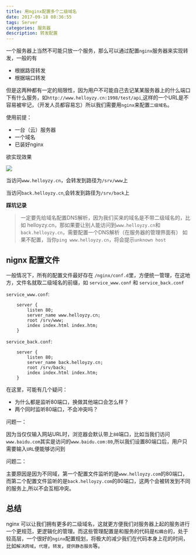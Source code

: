```yaml
---
title: 用nginx配置多个二级域名
date: 2017-09-18 08:36:55
tags: Server
categories: 服务器
description: 转发配置
---
```


一个服务器上当然不可能只放一个服务，那么可以通过配置`nginx`服务器来实现转发，一般的有

* 根据路径转发
* 根据端口转发

但是这两种都有一定的局限性，因为用户不可能自己去记某某服务器上的什么端口下有什么服务，如`http://www.helloyzy.cn:1998/test/api`,这样的一个URL是不容易被牢记，（开发人员都容易忘）所以我们需要用`nginx`来配置`二级域名`。

使用前提：

* 一台（云）服务器
* 一个域名
* 已装好nginx

欲实现效果

![](https://git.oschina.net/vueman/md_pic/raw/8bb893282799e0b165ef915b1d5bb3efc44f0069/subdomain.png)

当访问`www.helloyzy.cn`，会转发到路径为`/srv/www`上

当访问`back.helloyzy.cn`,会转发到路径为`/srv/back`上

**踩坑记录**

> 一定要先给域名配置DNS解析，因为我们买来的域名是不带二级域名的，比如 helloyzy.cn，那如果要让别人能访问到`www.helloyzy.cn`和 `back.helloyzy.cn`，需要配置一个DNS解析（在服务器的管理界面有）
> 如果不配置，当你`ping www.helloyzy.cn`，将会提示`unknown host`
> 


nignx 配置文件
--

一般情况下，所有的配置文件最好存在 `/nginx/conf.d`里，方便统一管理，在这地方，文件名就取二级域名的前缀，如 `service_www.conf` 和 `service_back.conf`

`service_www.conf`:

```
	server {
		listen 80;
		server_name www.helloyzy.cn;
		root /srv/www;
		index index.html index.htm;	
	}
```

`service_back.conf`:

```
	server {
		listen 80;
		server_name back.helloyzy.cn;
		root /srv/back;
		index index.html index.htm;	
	}
```

在这里，可能有几个疑问：

* 为什么都是监听80端口，换做其他端口会怎么样？
* 两个同时监听80端口，不会冲突吗？

问题一：


因为当仅仅输入网站URL时，浏览器会默认带上`80`端口，比如当我们访问`www.baidu.com`其实是访问的`www.baidu.com:80`,所以我们设置80端口后，用户只需要输入`URL`便能够访问到

问题二：

主要原因是因为不同域，第一个配置文件监听的是`www.helloyzy.com`的80端口，而第二个配置文件监听的是`back.helloyzy.com`的80端口，这两个会被转发到不同的服务上,所以不会互相冲突。


总结
--

nginx 可以让我们拥有更多的二级域名，这就更方便我们对服务器上起的服务进行一个更规范，更逻辑化的管理。而这些管理配置是和服务的代码是`松耦合`的，处于较高层，一个很好的`nginx`配置规划，将极大的减少我们在代码本身上花的时间，比如`解决跨域`，`代理`，`转发`，`提供静态服务`等。